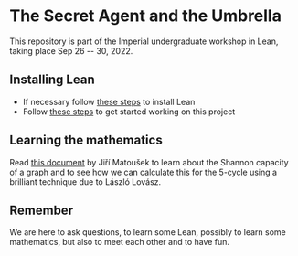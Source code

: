 # The Secret Agent and the Umbrella

This repository is part of the Imperial undergraduate workshop in Lean, taking place Sep 26 -- 30, 2022.

## Installing Lean

 * If necessary follow [these steps](https://leanprover-community.github.io/get_started.html#regular-install) to install Lean
 * Follow [these steps](https://leanprover-community.github.io/install/project.html) to get started working on this project

## Learning the mathematics

Read [this document](docs/shannon-lovasz.pdf) by Jiří Matoušek to learn about the Shannon capacity of a graph and to see how we can calculate this for the 5-cycle using a brilliant technique due to László Lovász.

## Remember

We are here to ask questions, to learn some Lean, possibly to learn some mathematics, but also to meet each other and to have fun.
